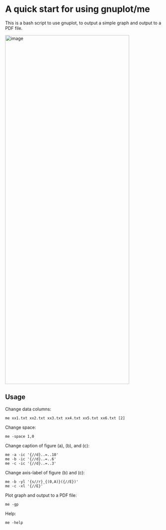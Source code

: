 # A quick start for using gnuplot/me

This is a bash script to use gnuplot, to output a simple graph and output to a PDF file.

<img width="400" height="1125" alt="image" src="https://github.com/user-attachments/assets/bc6ce0b2-29d5-4bc7-b7f6-d2272915860c" />

## Usage

Change data columns:
~~~
me xx1.txt xx2.txt xx3.txt xx4.txt xx5.txt xx6.txt [2]
~~~
Change space:
~~~
me -space 1,0
~~~ 
Change caption of figure (a), (b), and (c):
~~~
me -a -ic '{//d}..=..10'
me -b -ic '{//d}..=..6'
me -c -ic '{//d}..=..3'
~~~
Change axis-label of figure (b) and (c):
~~~
me -b -yl '{s//r}_{(0,A)}({//E})'
me -c -xl '{//E}'
~~~
Plot graph and output to a PDF file:
~~~
me -gp
~~~
Help:
~~~
me -help
~~~
